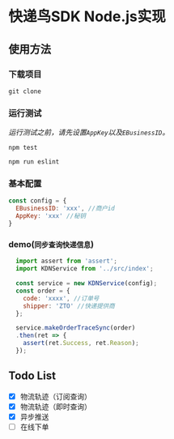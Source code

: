 # 快递鸟SDK Node.js实现


## 使用方法

### 下载项目

```shell
git clone
```

### 运行测试

*运行测试之前，请先设置`AppKey`以及`EBusinessID`。*

```shell
npm test
```

```shell
npm run eslint
```

### 基本配置

```javascript
const config = {
  EBusinessID: 'xxx', //商户id
  AppKey: 'xxx' //秘钥
}
```

### demo(`同步查询快递信息`)

```javascript
  import assert from 'assert';
  import KDNService from '../src/index';

  const service = new KDNService(config);
  const order = {
    code: 'xxxx', //订单号
    shipper: 'ZTO' //快递提供商
  };

  service.makeOrderTraceSync(order)
  .then(ret => {
    assert(ret.Success, ret.Reason);
  });
```


## Todo List

- [x] 物流轨迹（订阅查询）
- [x] 物流轨迹（即时查询）
- [x] 异步推送
- [ ] 在线下单